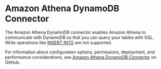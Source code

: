 # Amazon Athena DynamoDB Connector<a name="athena-prebuilt-data-connectors-dynamodb"></a>

The Amazon Athena DynamoDB connector enables Amazon Athena to communicate with DynamoDB so that you can query your tables with SQL\. Write operations like [INSERT INTO](insert-into.md) are not supported\.

For information about configuration options, permissions, deployment, and performance considerations, see [Amazon Athena DynamoDB Connector](https://github.com/awslabs/aws-athena-query-federation/tree/master/athena-dynamodb) on GitHub\.